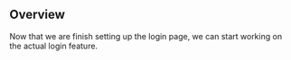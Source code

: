 ## Overview

Now that we are finish setting up the login page, we can start working on the actual login feature.
